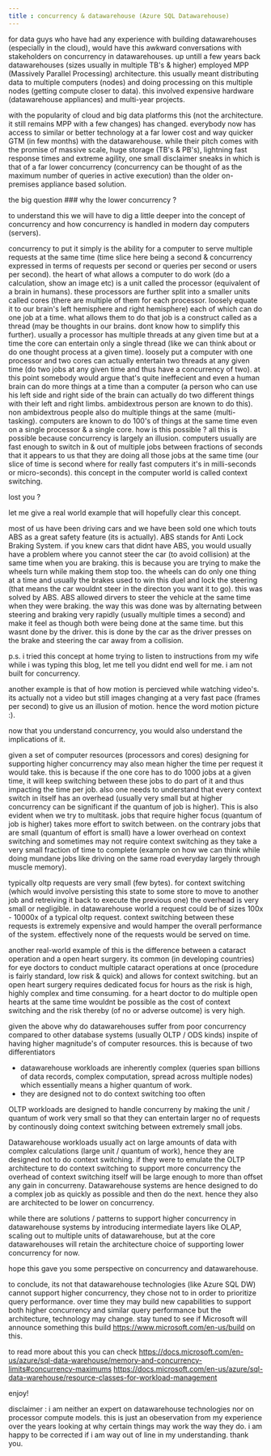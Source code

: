 ```yaml
---
title : concurrency & datawarehouse (Azure SQL Datawarehouse)
---
```



for data guys who have had any experience with building datawarehouses (especially in the cloud), would have this awkward conversations with stakeholders on concurrency in datawarehouses. up untill a few years back datawarehouses (sizes usually in multiple TB's & higher) employed MPP (Massively Parallel Processing) architecture. this usually meant distributing data to multiple computers (nodes) and doing processing on this multiple nodes (getting compute closer to data). this involved expensive hardware (datawarehouse appliances) and multi-year projects.

with the popularity of cloud and big data platforms this (not the architecture. it still remains MPP with a few changes) has changed. everybody now has access to similar or better technology  at a far lower cost and way quicker GTM (in few months) with the datawarehouse. while their pitch comes with the promise of massive scale, huge storage (TB's & PB's), lightning fast response times and extreme agility, one small disclaimer sneaks in which is that of a far lower concurrency (concurrency can be thought of as the maximum number of queries in active execution) than the older on-premises appliance based solution.

the big question ### why the lower concurrency ?

to understand this we will have to dig a little deeper into the concept of concurrency and how concurrency is handled in modern day computers (servers).

concurrency to put it simply is the ability for a computer to serve multiple requests at the same time (time slice here being a second & concurrency expressed in terms of requests per second or queries per second or users per second). the heart of what allows a computer to do work (do a calculation, show an image etc) is a unit called the processor (equivalent of a brain in humans). these processors are further split into a smaller units called cores (there are multiple of them for each processor. loosely equate it to our brain's left hemisphere and right hemisphere) each of which can do one job at a time. what allows them to do that job is a construct called as a thread (may be thoughts in our brains. dont know how to simplify this further). usually a processor has multiple threads at any given time but at a time the core can entertain only a single thread (like we can think about or do one thought process at a given time). loosely put a computer with one processor and two cores can actually entertain two threads at any given time (do two jobs at any given time and thus have a concurrency of two). 
at this point somebody would argue that's quite ineffecient and even a human brain can do more things at a time than a computer (a person who can use his left side and right side of the brain can actually do two different things with their left and right limbs. ambidextrous person are known to do this). non ambidextrous people also do multiple things at the same (multi-tasking). computers are known to do 100's of things at the same time even on a single processor & a single core. how is this possible ?
all this is possible because concurrency is largely an illusion. computers usually are fast enough to switch in & out of multiple jobs between fractions of seconds that it appears to us that they are doing all those jobs at the same time (our slice of time is second where for really fast computers it's in milli-seconds or micro-seconds). this concept in the computer world is called context switching.

lost you ?

let me give a real world example that will hopefully clear this concept.

most of us have been driving cars and we have been sold one which touts ABS as a great safety feature (its is actually). ABS stands for Anti Lock Braking System. if you knew cars that didnt have ABS, you would usually have a problem where you cannot steer the car (to avoid collision) at the same time when you are braking. this is because you are trying to make the wheels turn while making them stop too. the wheels can do only one thing at a time and usually the brakes used to win this duel and lock the steering (that means the car wouldnt steer in the directon you want it to go). this was solved by ABS. ABS allowed dirvers to steer the vehicle at the same time when they were braking. the way this was done was by alternating between steering and braking very rapidly (usually multiple times a second) and make it feel as though both were being done at the same time. but this wasnt done by the driver. this is done by the car as the driver presses on the brake and steering the car away from a collision.

p.s. i tried this concept at home trying to listen to instructions from my wife while i was typing this blog, let me tell you didnt end well for me. i am not built for concurrency.

another example is that of how motion is percieved while watching video's. its actually not a video but still images changing at a very fast pace (frames per second) to give us an illusion of motion. hence the word motion picture :).

now that you understand concurrency, you would also understand the implications of it.

given a set of computer resources (processors and cores) designing for supporting higher concurrency may also mean higher the time per request it would take. this is because if the one core has to do 1000 jobs at a given time, it will keep switching between these jobs to do part of it and thus impacting the time per job. also one needs to understand that every context switch in itself has an overhead (usually very small but at higher concurrency can be significant if the quantum of job is higher). This is also evident when we try to multitask. jobs that require higher focus (quantum of job is higher) takes more effort to switch between. on the contrary jobs that are small (quantum of effort is small) have a lower overhead on context switching and sometimes may not require context switching as they take a very small fraction of time to complete (example on how we can think while doing mundane jobs like driving on the same road everyday largely through muscle memory).

typically oltp requests are very small (few bytes). for context switching (which would involve persisting this state to some store to move to another job and retreiving it back to execute the previous one) the overhead is very small or negligible. in datawarehouse world a request could be of sizes 100x - 10000x of a typical oltp request. context switching between these requests is extremely expensive and would hamper the overall performance of the system. effectively none of the requests would be served on time.

another real-world example of this is the difference between a cataract operation and a open heart surgery. its common (in developing countries) for eye doctors to conduct multiple cataract operations at once (procedure is fairly standard, low risk & quick) and allows for context switching. but an open heart surgery requires dedicated focus for hours as the risk is high, highly complex and time consuming. for a heart doctor to do multiple open hearts at the same time wouldnt be possible as the cost of context switching and the risk thereby (of no or adverse outcome) is very high.

given the above why do datawarehouses suffer from poor concurrency compared to other database systems (usually OLTP / ODS kinds) inspite of having higher magnitude's of computer resources. this is because of two differentiators

- datawarehouse workloads are inherently complex (queries span billions of data records, complex computation, spread across multiple nodes) which essentially means a higher quantum of work.
- they are designed not to do context switching too often

OLTP workloads are designed to handle concurreny by making the unit / quantum of work very small so that they can entertain larger no of requests by continously doing context switching between extremely small jobs.

Datawarehouse workloads usually act on large amounts of data with complex calculations (large unit / quantum of work), hence they are designed not to do context switching. if they were to emulate the OLTP architecture to do context switching to support more concurrency the overhead of context switching itself will be large enough to more than offset any gain in concurreny. Datawarehouse systems are hence designed to do a complex job as quickly as possible and then do the next. hence they also are architected to be lower on concurrency.

while there are solutions / patterns to support higher concurrency in datawarehouse systems by introducing intermediate layers like OLAP, scaling out to multiple units of datawarehouse, but at the core datawarehouses will retain the architecture choice of supporting lower concurrency for now.

hope this gave you some perspective on concurrency and datawarehouse.

to conclude, its not that datawarehouse technologies (like Azure SQL DW) cannot support higher concurrency, they chose not to in order to prioritize query performance. over time they may build new capabilities to support both higher concurrency and similar query performance but the architecture, technology may change. stay tuned to see if Microsoft will announce something this build <https://www.microsoft.com/en-us/build> on this. 

to read more about this you can check <https://docs.microsoft.com/en-us/azure/sql-data-warehouse/memory-and-concurrency-limits#concurrency-maximums> <https://docs.microsoft.com/en-us/azure/sql-data-warehouse/resource-classes-for-workload-management>

enjoy!

disclaimer : i am neither an expert on datawarehouse technologies nor on processor compute models. this is just an obeservation from my experience over the years looking at why certain things may work the way they do. i am happy to be corrected if i am way out of line in my understanding. thank you.